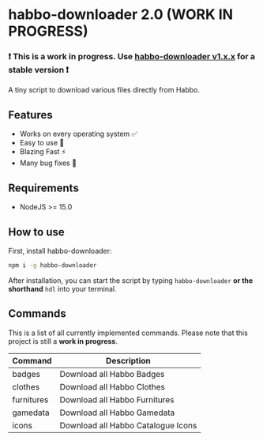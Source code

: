 # habbo-downloader 2.0 (WORK IN PROGRESS)

### ❗ This is a work in progress. Use [habbo-downloader v1.x.x](https://github.com/higoka/habbo-downloader/tree/master) for a stable version ❗

A tiny script to download various files directly from Habbo.

## Features

- Works on every operating system ✅
- Easy to use 💯
- Blazing Fast ⚡
- Many bug fixes 🐛

## Requirements

- NodeJS >= 15.0

## How to use

First, install habbo-downloader:

```bash
npm i -g habbo-downloader
```

After installation, you can start the script by typing `habbo-downloader` **or the shorthand** `hdl` into your terminal.
## Commands

This is a list of all currently implemented commands. Please note that this project is still a **work in progress**.

|     Command     |                       Description                         |
| --------------- | --------------------------------------------------------- |
| badges          | Download all Habbo Badges                                 |
| clothes         | Download all Habbo Clothes                                |
| furnitures      | Download all Habbo Furnitures                             |
| gamedata        | Download all Habbo Gamedata                               |
| icons           | Download all Habbo Catalogue Icons                        |
